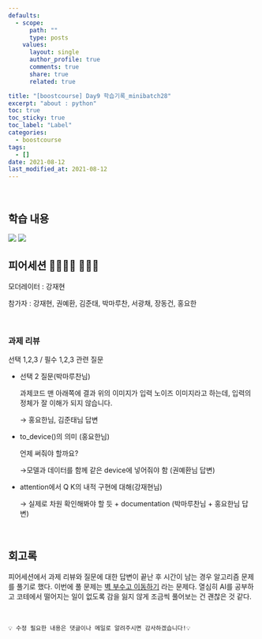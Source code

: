 ```yaml
---
defaults:
  - scope:
      path: ""
      type: posts
    values:
      layout: single
      author_profile: true
      comments: true
      share: true
      related: true

title: "[boostcourse] Day9 학습기록_minibatch28"
excerpt: "about : python"
toc: true
toc_sticky: true
toc_label: "Label"
categories:
  - boostcourse
tags:
  - []
date: 2021-08-12
last_modified_at: 2021-08-12
---
```

<br>

## 학습 내용

<a href="https://hongsusoo.github.io/dl/md_transformer_intro"><img src="https://img.shields.io/badge/-transformer-red"/></a> <a href="https://hongsusoo.github.io/dl/md_rnnmodel"><img src="https://img.shields.io/badge/-RNN Model-red"/></a>

## 피어세션 👨‍👨‍👦‍👦 👨‍👨‍👦


모더레이터 : 강재현

참가자 : 강재현, 권예환, 김준태, 박마루찬, 서광채, 장동건, 홍요한

<br>

### 과제 리뷰

선택 1,2,3 / 필수 1,2,3 관련 질문

- 선택 2 질문(박마루찬님)

    과제코드 맨 아래쪽에 결과 위의 이미지가 입력 노이즈 이미지라고 하는데, 입력의 정체가 잘 이해가 되지 않습니다.

    → 홍요한님, 김준태님 답변

- to_device()의 의미 (홍요한님)

    언제 써줘야 할까요?

    →모델과 데이터를 함께 같은 device에 넣어줘야 함 (권예환님 답변)

- attention에서 Q K의 내적 구현에 대해(강재현님)

    → 실제로 차원 확인해봐야 할 듯 + documentation (박마루찬님 + 홍요한님 답변)

<br>

## 회고록

피어세션에서 과제 리뷰와 질문에 대한 답변이 끝난 후 시간이 남는 경우 알고리즘 문제를 풀기로 했다. 이번에 풀 문제는 [벽 부수고 이동하기](https://www.acmicpc.net/problem/2206) 라는 문제다. 열심히 AI를 공부하고 코테에서 떨어지는 일이 없도록 감을 잃지 않게 조금씩 풀어보는 건 괜찮은 것 같다. 


<br>

```
💡 수정 필요한 내용은 댓글이나 메일로 알려주시면 감사하겠습니다!💡 
```
